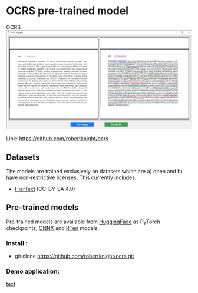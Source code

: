# OCRS pre-trained model 
OCRS
![alt text](intro.png)

Link: https://github.com/robertknight/ocrs
## Datasets

The models are trained exclusively on datasets which are a) open and b) have non-restrictive licenses. This currently includes:
- [HierText](https://github.com/google-research-datasets/hiertext) (CC-BY-SA 4.0)

## Pre-trained models

Pre-trained models are available from [HuggingFace](https://huggingface.co/robertknight/ocrs) as PyTorch checkpoints,
[ONNX](https://onnx.ai) and [RTen](https://github.com/robertknight/rten) models.

### Install :
- git clone https://github.com/robertknight/ocrs.git

### Demo application:
[text](https://drive.google.com/file/d/19jF74UDgU-K7vKYyodfj-n6KT-Ei8oUA/view?usp=sharing)